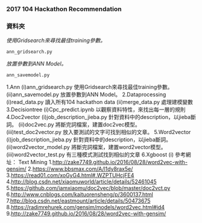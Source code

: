 ### 2017 104 Hackathon Recommendation
### 資料夾

*使用Gridsearch來尋找最佳training參數。*
```
ann_gridsearch.py
```
*放置參數到ANN Model。*
```
ann_savemodel.py
```
1.Ann
  (i)ann_gridsearch.py
    使用Gridsearch來尋找最佳training參數。
  (ii)ann_savemodel.py
    放置參數到ANN Model。
2.Dataprocessing
  (i)read_data.py
    讀入所有104 hackathon data
  (ii)merge_data.py
    處理建模變數
3.Decisiontree
  (i)Cpc_predict.ipynb
    以觀察資料特性，來找出每一層的規則
4.Doc2vector
  (i)job_description_jieba.py
    針對資料中的description，以jieba斷詞。
  (ii)doc2vec.py
    將斷完詞檔案，建置doc2vec模型。
  (iii)test_doc2vector.py
    放入要測試的文字可找到相似的文章。
5.Word2vector
  (i)job_description_jieba.py
    針對資料中的description，以jieba斷詞。
  (ii)word2vector_model.py
    將斷完詞檔案，建置word2vector模型。
  (iii)word2vector_test.py
    有三種模式測試找到相似的文章
6.Xgboost
  (i)
參考網址：
Text Mining
1.http://zake7749.github.io/2016/08/28/word2vec-with-gensim/
2.https://www.bbsmax.com/A/l1dy8rax5e/
3.https://read01.com/xoGyG4.html#.WZPTUHcjFE4
4.http://blog.csdn.net/xiaomuworld/article/details/52461045
5.https://github.com/iamxiaomu/doc2vec/blob/master/doc2vct.py
6.http://www.cnblogs.com/kaituorensheng/p/3600137.html
7.http://blog.csdn.net/eastmount/article/details/50473675
8.https://radimrehurek.com/gensim/models/word2vec.html#id4
9.http://zake7749.github.io/2016/08/28/word2vec-with-gensim/
